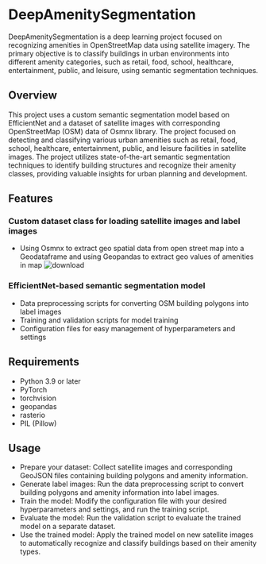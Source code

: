 # DeepAmenitySegmentation
DeepAmenitySegmentation is a deep learning project focused on recognizing amenities in OpenStreetMap data using satellite imagery. The primary objective is to classify buildings in urban environments into different amenity categories, such as retail, food, school, healthcare, entertainment, public, and leisure, using semantic segmentation techniques.

## Overview
This project uses a custom semantic segmentation model based on EfficientNet and a dataset of satellite images with corresponding OpenStreetMap (OSM) data of Osmnx library. The project focused on detecting and classifying various urban amenities such as retail, food, school, healthcare, entertainment, public, and leisure facilities in satellite images. The project utilizes state-of-the-art semantic segmentation techniques to identify building structures and recognize their amenity classes, providing valuable insights for urban planning and development.

## Features
### Custom dataset class for loading satellite images and label images
- Using Osmnx to extract geo spatial data from open street map into a Geodataframe and using Geopandas to extract geo values of amenities in map
![download](https://user-images.githubusercontent.com/92146886/219333765-b746ee07-e997-42bd-b49d-64c31464274a.png)

### EfficientNet-based semantic segmentation model
- Data preprocessing scripts for converting OSM building polygons into label images
- Training and validation scripts for model training
- Configuration files for easy management of hyperparameters and settings

## Requirements
- Python 3.9 or later
- PyTorch
- torchvision
- geopandas
- rasterio
- PIL (Pillow)

## Usage
- Prepare your dataset: Collect satellite images and corresponding GeoJSON files containing building polygons and amenity information.
- Generate label images: Run the data preprocessing script to convert building polygons and amenity information into label images.
- Train the model: Modify the configuration file with your desired hyperparameters and settings, and run the training script.
- Evaluate the model: Run the validation script to evaluate the trained model on a separate dataset.
- Use the trained model: Apply the trained model on new satellite images to automatically recognize and classify buildings based on their amenity types.
